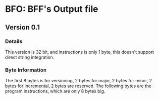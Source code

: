 # BFO: BFF's Output file
## Version 0.1
### Details
This version is 32 bit, and instructions is only 1 byte, this doesn't support direct string integration. 

### Byte Information
The first 8 bytes is for versioning, 
2 bytes for major, 2 bytes for minor, 2 bytes for incremental, 2 bytes are reserved.
The following bytes are the program instructions, which are only 8 bytes big.

